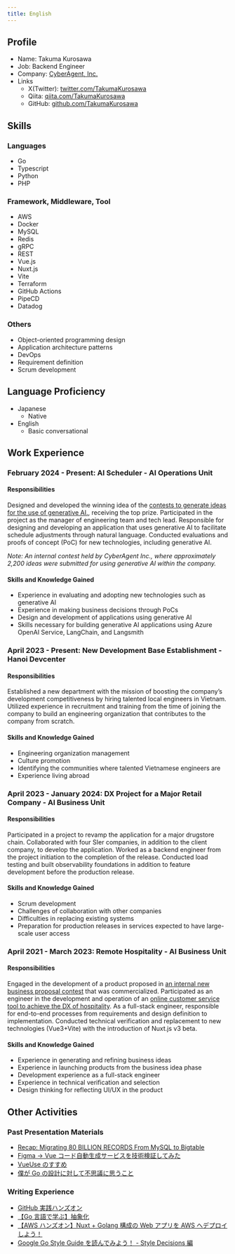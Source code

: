 ```yaml
---
title: English
---
```


## Profile

- Name: Takuma Kurosawa
- Job: Backend Engineer
- Company: [CyberAgent, Inc.](https://www.cyberagent.co.jp/en/)
- Links
  - X(Twitter): [twitter.com/TakumaKurosawa](https://twitter.com/TakumaKurosawa)
  - Qiita: [qiita.com/TakumaKurosawa](https://qiita.com/TakumaKurosawa)
  - GitHub: [github.com/TakumaKurosawa](https://github.com/TakumaKurosawa)

## Skills

### Languages

- Go
- Typescript
- Python
- PHP

### Framework, Middleware, Tool

- AWS
- Docker
- MySQL
- Redis
- gRPC
- REST
- Vue.js
- Nuxt.js
- Vite
- Terraform
- GitHub Actions
- PipeCD
- Datadog

### Others

- Object-oriented programming design
- Application architecture patterns
- DevOps
- Requirement definition
- Scrum development

## Language Proficiency

- Japanese
  - Native
- English
  - Basic conversational

## Work Experience

### February 2024 - Present: AI Scheduler - AI Operations Unit

#### Responsibilities

Designed and developed the winning idea of the [contests to generate ideas for the use of generative AI.](https://www.cyberagent.co.jp/way/list/detail/id=29503), receiving the top prize.
Participated in the project as the manager of engineering team and tech lead.
Responsible for designing and developing an application that uses generative AI to facilitate schedule adjustments through natural language.
Conducted evaluations and proofs of concept (PoC) for new technologies, including generative AI.

_Note: An internal contest held by CyberAgent Inc., where approximately 2,200 ideas were submitted for using generative AI within the company._

#### Skills and Knowledge Gained

- Experience in evaluating and adopting new technologies such as generative AI
- Experience in making business decisions through PoCs
- Design and development of applications using generative AI
- Skills necessary for building generative AI applications using Azure OpenAI Service, LangChain, and Langsmith

### April 2023 - Present: New Development Base Establishment - Hanoi Devcenter

#### Responsibilities

Established a new department with the mission of boosting the company’s development competitiveness by hiring talented local engineers in Vietnam.
Utilized experience in recruitment and training from the time of joining the company to build an engineering organization that contributes to the company from scratch.

#### Skills and Knowledge Gained

- Engineering organization management
- Culture promotion
- Identifying the communities where talented Vietnamese engineers are
- Experience living abroad

### April 2023 - January 2024: DX Project for a Major Retail Company - AI Business Unit

#### Responsibilities

Participated in a project to revamp the application for a major drugstore chain.
Collaborated with four SIer companies, in addition to the client company, to develop the application.
Worked as a backend engineer from the project initiation to the completion of the release.
Conducted load testing and built observability foundations in addition to feature development before the production release.

#### Skills and Knowledge Gained

- Scrum development
- Challenges of collaboration with other companies
- Difficulties in replacing existing systems
- Preparation for production releases in services expected to have large-scale user access

### April 2021 - March 2023: Remote Hospitality - AI Business Unit

#### Responsibilities

Engaged in the development of a product proposed in [an internal new business proposal contest](https://x.com/CyberAgent_PR/status/1324539728813715456) that was commercialized.
Participated as an engineer in the development and operation of an [online customer service tool to achieve the DX of hospitality](https://www.cyberagent.co.jp/news/detail/id=28275).
As a full-stack engineer, responsible for end-to-end processes from requirements and design definition to implementation.
Conducted technical verification and replacement to new technologies (Vue3+Vite) with the introduction of Nuxt.js v3 beta.

#### Skills and Knowledge Gained

- Experience in generating and refining business ideas
- Experience in launching products from the business idea phase
- Development experience as a full-stack engineer
- Experience in technical verification and selection
- Design thinking for reflecting UI/UX in the product

## Other Activities

### Past Presentation Materials

- [Recap: Migrating 80 BILLION RECORDS From MySQL to Bigtable](https://speakerdeck.com/takumakurosawa/recap-migrating-80-billion-records-from-mysql-to-bigtable)
- [Figma → Vue コード自動生成サービスを技術検証してみた](https://speakerdeck.com/takumakurosawa/figma-vue-kodozi-dong-sheng-cheng-sabisuwoji-shu-jian-zheng-sitemita)
- [VueUse のすすめ](https://speakerdeck.com/takumakurosawa/vue-dot-js-v-tokyo-meetup-16)
- [僕が Go の設計に対して不思議に思うこと](https://speakerdeck.com/takumakurosawa/pu-gagonoshe-ji-nidui-sitebu-si-yi-nisi-ukoto)

### Writing Experience

- [GitHub 実践ハンズオン](https://qiita.com/TakumaKurosawa/items/79a75026327d8deb9c04)
- [【Go 言語で学ぶ】抽象化](https://qiita.com/TakumaKurosawa/items/4e26f77bd62fb734cf55)
- [【AWS ハンズオン】Nuxt + Golang 構成の Web アプリを AWS へデプロイしよう！](https://qiita.com/TakumaKurosawa/items/e67315583009257cd1ea)
- [Google Go Style Guide を読んでみよう！ - Style Decisions 編](https://qiita.com/TakumaKurosawa/items/fbb1418111604837d8ac)
